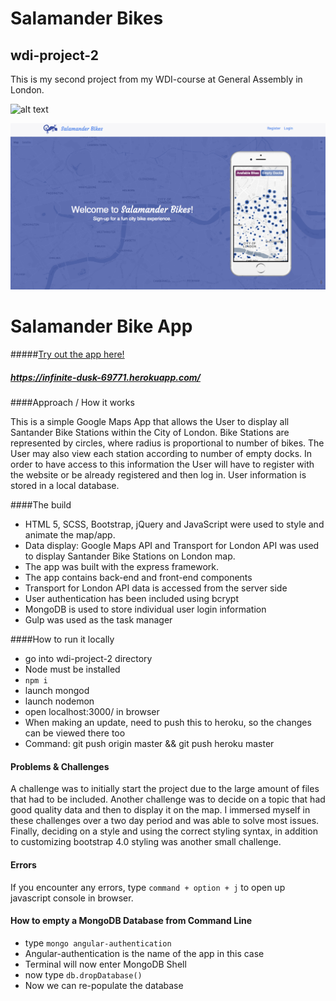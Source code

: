 # Salamander Bikes

## wdi-project-2
This is my second project from my WDI-course at General Assembly in London.


![alt text](/Users/Miriam/development/wdi-project-2/salamanderbikes.png "Salamander Bikes Frontpage")

![alt text](/salamanderbikes.png "Salamander Bikes Frontpage")

#  Salamander Bike App


#####[Try out the app here!](http://salamanderbikes.herokuapp.com/)

##### https://infinite-dusk-69771.herokuapp.com/


####Approach / How it works

This is a simple Google Maps App that allows the User to display all Santander Bike Stations within the City of London. Bike Stations are represented by circles, where radius is proportional to number of bikes. The User may also view each station according to number of empty docks. In order to have access to this information the User will have to register with the website or be already registered and then log in. User information is stored in a local database.

####The build

* HTML 5, SCSS, Bootstrap, jQuery and JavaScript were used to style and animate the map/app.
* Data display: Google Maps API and Transport for London API was used to display Santander Bike Stations on London map.
* The app was built with the express framework.
* The app contains back-end and front-end components
* Transport for London API data is accessed from the server side
* User authentication has been included using bcrypt
* MongoDB is used to store individual user login information
* Gulp was used as the task manager

####How to run it locally
* go into wdi-project-2 directory
* Node must be installed
* ```npm i```
* launch mongod
* launch nodemon
* open localhost:3000/ in browser
* When making an update, need to push this to heroku, so the changes can be viewed there too
* Command: git push origin master && git push heroku master

#### Problems & Challenges

A challenge was to initially start the project due to the large amount of files that had to be included. Another challenge was to decide on a topic that had good quality data and then to display it on the map. I immersed myself in these challenges over a two day period and was able to solve most issues. Finally, deciding on a style and using the correct styling syntax, in addition to customizing bootstrap 4.0 styling was another small challenge. 

#### Errors

If you encounter any errors, type ```command + option + j``` to open up javascript console in browser.

#### How to empty a MongoDB Database from Command Line

* type ``` mongo angular-authentication ```
* Angular-authentication is the name of the app in this case
* Terminal will now enter MongoDB Shell
* now type ``` db.dropDatabase() ```
* Now we can re-populate the database

